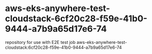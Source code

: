 # aws-eks-anywhere-test-cloudstack-6cf20c28-f59e-41b0-9444-a7b9a65d17e6-74
repository for use with E2E test job aws-eks-anywhere-test-cloudstack:6cf20c28-f59e-41b0-9444-a7b9a65d17e6-74
